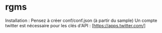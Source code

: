 # rgms

Installation : 
Pensez à créer conf/conf.json (à partir du sample)
Un compte twitter est nécessaire pour les clés d'API : [https://apps.twitter.com/]


